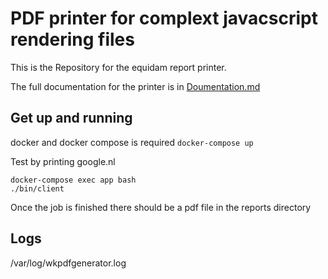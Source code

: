 # PDF printer for complext javacscript rendering files

This is the Repository for the equidam report printer. 

The full documentation for the printer is in [Doumentation.md](Documentation.md)


## Get up and running
docker and docker compose is required
`docker-compose up`

Test by printing google.nl
```
docker-compose exec app bash
./bin/client
```

Once the job is finished there should be a pdf file in the reports directory

## Logs
/var/log/wkpdfgenerator.log
